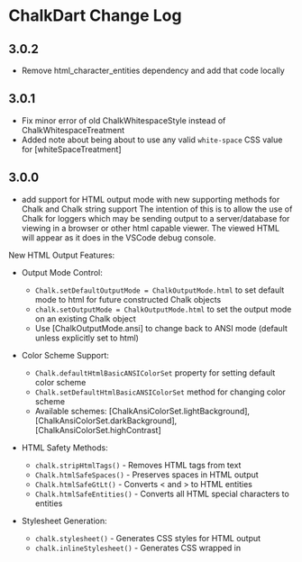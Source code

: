 # ChalkDart Change Log

## 3.0.2

- Remove html_character_entities dependency and add that code locally

## 3.0.1

- Fix minor error of old ChalkWhitespaceStyle instead of ChalkWhitespaceTreatment
- Added note about being about to use any valid `white-space` CSS value for [whiteSpaceTreatment]

## 3.0.0

- add support for HTML output mode with new supporting methods for Chalk and Chalk string support
  The intention of this is to allow the use of Chalk for loggers which may be sending output to a
  server/database for viewing in a browser or other html capable viewer.
  The viewed HTML will appear as it does in the VSCode debug console.

New HTML Output Features:
- Output Mode Control:
  - `Chalk.setDefaultOutputMode = ChalkOutputMode.html` to set default mode to html for future constructed Chalk objects
  - `chalk.setOutputMode = ChalkOutputMode.html` to set the output mode on an existing Chalk object
  - Use [ChalkOutputMode.ansi] to change back to ANSI mode (default unless explicitly set to html)

- Color Scheme Support:
  - `Chalk.defaultHtmlBasicANSIColorSet` property for setting default color scheme
  - `Chalk.setDefaultHtmlBasicANSIColorSet` method for changing color scheme
  - Available schemes: [ChalkAnsiColorSet.lightBackground], [ChalkAnsiColorSet.darkBackground], [ChalkAnsiColorSet.highContrast]

- HTML Safety Methods:
  - `chalk.stripHtmlTags()` - Removes HTML tags from text
  - `Chalk.htmlSafeSpaces()` - Preserves spaces in HTML output
  - `Chalk.htmlSafeGtLt()` - Converts < and > to HTML entities
  - `Chalk.htmlSafeEntities()` - Converts all HTML special characters to entities

- Stylesheet Generation:
  - `chalk.stylesheet()` - Generates CSS styles for HTML output
  - `chalk.inlineStylesheet()` - Generates CSS wrapped in <style> tags
  - Customizable options for:
    - Color schemes
    - Whitespace treatment
    - Custom colors
    - Font families (10 customizable slots)

- String Extension Methods:
  - Added `stripHtmlTags` for removing HTML tags
  - Added `htmlSafeGtLt` for safe HTML character conversion
  - Added `htmlSafeSpaces` for space preservation
  - Added `htmlSafeEntities` for entity conversion
  - Extended `strip` to handle HTML tags when in HTML mode

- Example Command Line Options:
  - Added HTML output examples:
    ```
    dart run chalkdart_example.dart --html --light >testlightmode.html
    dart run chalkdart_example.dart --html --highcontrast >testhighcontrastmode.html
    dart run chalkdart_example.dart --html --dark >testdarkmode.html
    ```

## 2.4.0

- add the first ever color debugging support for Flutter apps within VSCode via XCode.
  `Chalk.xcodeSafeEsc = true;` to activate XCode safe mode.
  (Requires the use of my "XCode Flutter Color Debugging" VSCode Extension found at
  [https://marketplace.visualstudio.com/items?itemName=HiveRight.xcodefluttercolordebugging](https://marketplace.visualstudio.com/items?itemName=HiveRight.xcodefluttercolordebugging))
- Update docs in README.md and change out inline base64 url images for server pngs (The inline base64 encoded url images no longer worked on pub.dev/github)

## 2.3.3

- add Wasm support, Since dart:html is not supported when compiling to Wasm, the
  correct alternative now is to use dart.library.js_interop to differentiate
  between native and web.
- Add topics to pubspec.yaml

## 2.3.2

- Fix README.md that got swapped

## 2.3.1

- Dart format code and fix make_css_x11_methods.dart so it outputs correct dart format.

## 2.3.0

- Added support for color previews to all dart docs using Markdown images and inline SVGs.  VSCode supports this.
- Completed the dart docs for all of the string extension methods, including new color previews.
- Always include all X11/CSS colors without having to import the _x11 variants of the chalk files.

## 2.2.1

- Dart format on source

## 2.2.0

- Extended make_css_x11_methods.dart to have capability to generate extensions to String class for all
  the X11/Css color methods from chalk_x11.dart
- Added `chalkstrings_x11.dart` class for adding X11 Chalk methods as extensions to String class

## 2.1.0

- Added Chalk extensions to String class for all Chalk methods using `chalkstrings.dart`

## 2.0.11

- Updated packages, fixed typos in readme, removed non functional badges from readme

## 2.0.10

- Add quotes to screenshot section of pubspec.yaml

## 2.0.9

- Added screenshots to pubspec.yaml

## 2.0.8

- Changed http link in readme to https

## 2.0.7

- More example cleanup

## 2.0.6

- Simplify/cleanup example

## 2.0.5

- There is always something. Regenerate dart docs

## 2.0.4

- Use png instead of svg for logo

## 2.0.3

- Remove html/script from README.md and regenerate dart docs

## 2.0.2

- Add link to readme to dart docs on timmaffett.github.io/chalkdart_docswhich have full color docs because they don't work on github/pub.dev from README.md

## 2.0.1

- Remove html/script sorted table from readme and docs - they don't work on github/pub.dev

## 2.0.0

- Initial public release of chalkdart package.

## 1.0.0

- Initial version, created by Tim Maffett
